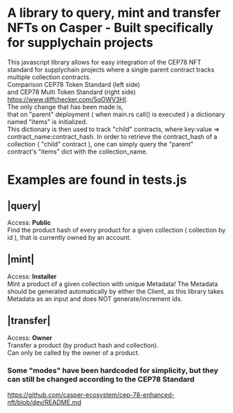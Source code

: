 # A library to query, mint and transfer NFTs on Casper - Built specifically for supplychain projects

This javascript library allows for easy integration of the CEP78 NFT standard for supplychain projects where a single parent contract tracks multiple collection contracts. \
Comparison CEP78 Token Standard (left side) \
and CEP78 Multi Token Standard (right side) https://www.diffchecker.com/5qOWV3HI. \
The only change that has been made is, \
that on "parent" deployment ( when main.rs call() is executed ) a dictionary named "items" is initialized. \
This dictionary is then used to track "child" contracts, where key:value => contract_name:contract_hash.
In order to retrieve the contract_hash of a collection ( "child" contract ), one can simply query the "parent" \
contract's "items" dict with the collection_name.

# Examples are found in tests.js

## |query|
Access: **Public** \
Find the product hash of every product for a given collection ( collection by id ), that is currently owned by an account.
## |mint|
Access: **Installer** \
Mint a product of a given collection with unique Metadata! The Metadata should be generated automatically by either the Client, as this library takes Metadata as an input and does NOT generate/increment ids.
## |transfer|
Access: **Owner** \
Transfer a product (by product hash and collection). \
Can only be called by the owner of a product.
### Some "modes" have been hardcoded for simplicity, but they can still be changed according to the CEP78 Standard
https://github.com/casper-ecosystem/cep-78-enhanced-nft/blob/dev/README.md
